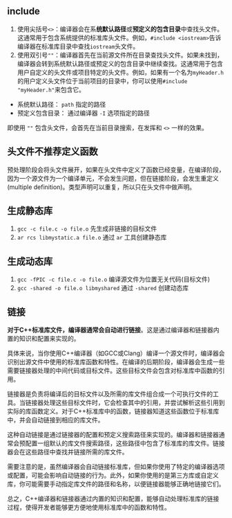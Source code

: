 ## include 
1. 使用尖括号`<>`：编译器会在系**统默认路径**或**预定义的包含目录**中查找头文件。这通常用于包含系统提供的标准库头文件。例如，`#include <iostream>`告诉编译器在标准库目录中查找`iostream`头文件。
2. 使用双引号`""`：编译器首先在当前源文件所在目录查找头文件。如果未找到，编译器会转到系统默认路径或预定义的包含目录中继续查找。这通常用于包含用户自定义的头文件或项目特定的头文件。例如，如果有一个名为`myHeader.h`的用户定义头文件位于当前项目的目录中，你可以使用`#include "myHeader.h"`来包含它。

- 系统默认路径： `path` 指定的路径
- 预定义包含目录： 通过编译器 `-I` 选项指定的路径 

即使用 `""` 包含头文件，会首先在当前目录搜索，在发挥和 `<>` 一样的效果。
## 头文件不推荐定义函数
预处理阶段会将头文件展开，如果在头文件中定义了函数已经变量，在编译阶段，因为一个源文件为一个编译单元，不会发生问题，但在链接阶段，会发生重定义(multiple definition)。类型声明可以重复，所以只在头文件中做声明。

## 生成静态库
1. `gcc -c file.c -o file.o` 先生成非链接的目标文件
2. `ar rcs libmystatic.a file.o` 通过 `ar` 工具创建静态库

## 生成动态库
1. `gcc -fPIC -c file.c -o file.o` 编译源文件为位置无关代码(目标文件)
2. `gcc -shared -o file.o libmyshared` 通过 `-shared` 创建动态库

## 链接
**对于C++标准库文件，编译器通常会自动进行链接**。这是通过编译器和链接器内置的知识和配置来实现的。

具体来说，当你使用C++编译器（如GCC或Clang）编译一个源文件时，编译器会识别出源文件中使用的标准库函数和特性。在编译的后期阶段，编译器会生成一些需要链接器处理的中间代码或目标文件。这些目标文件会包含对标准库中函数的引用。

链接器是负责将编译后的目标文件以及所需的库文件组合成一个可执行文件的工具。当链接器处理这些目标文件时，它会检查其中的引用，并尝试解析这些引用到实际的库函数定义。对于C++标准库中的函数，链接器知道这些函数位于标准库中，并会自动链接到相应的库文件。

这种自动链接是通过链接器的配置和预定义搜索路径来实现的。编译器和链接器通常会预配置一组默认的库文件搜索路径，这些路径中包含了标准库的库文件。链接器会在这些路径中查找并链接所需的库文件。

需要注意的是，虽然编译器会自动链接标准库，但如果你使用了特定的编译器选项或配置，可能会影响自动链接的行为。此外，如果你使用的是第三方库或自定义库，你可能需要手动指定库文件的路径和名称，以便链接器能够正确地链接它们。

总之，C++编译器和链接器通过内置的知识和配置，能够自动处理标准库的链接过程，使得开发者能够更方便地使用标准库中的函数和特性。